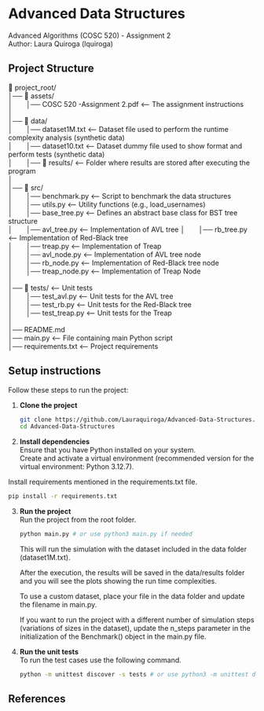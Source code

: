 # Advanced Data Structures     
Advanced Algorithms (COSC 520) - Assignment 2      
Author: Laura Quiroga (lquiroga)     


## Project Structure
📂 project_root/     
│── 📂 assets/       
│&emsp;&emsp;│── COSC 520 -Assignment 2.pdf  <-- The assignment instructions      
│      
│── 📂 data/     
│&emsp;&emsp;│── dataset1M.txt  <-- Dataset file used to perform the runtime complexity analysis (synthetic data)    
│&emsp;&emsp;│── dataset10.txt  <-- Dataset dummy file used to show format and perform tests (synthetic data)   
│&emsp;&emsp;│── 📂 results/  <-- Folder where results are stored after executing the program           
│        
│── 📂 src/   
│&emsp;&emsp;│── benchmark.py   <-- Script to benchmark the data structures       
│&emsp;&emsp;│── utils.py       <-- Utility functions (e.g., load_usernames)     
│&emsp;&emsp;│── base_tree.py  <-- Defines an abstract base class for BST tree structure     
│&emsp;&emsp;│── avl_tree.py  <-- Implementation of AVL tree 
│&emsp;&emsp;│── rb_tree.py  <-- Implementation of Red-Black tree    
│&emsp;&emsp;│── treap.py  <-- Implementation of Treap  
│&emsp;&emsp;│── avl_node.py  <-- Implementation of AVL tree node    
│&emsp;&emsp;│── rb_node.py  <-- Implementation of Red-Black tree node    
│&emsp;&emsp;│── treap_node.py  <-- Implementation of Treap Node       
│       
│── 📂 tests/  <-- Unit tests     
│&emsp;&emsp;│── test_avl.py  <-- Unit tests for the AVL tree    
│&emsp;&emsp;│── test_rb.py  <-- Unit tests for the Red-Black tree     
│&emsp;&emsp;│── test_treap.py  <-- Unit tests for the Treap    
│      
│── README.md       
│── main.py  <-- File containing main Python script             
│── requirements.txt  <-- Project requirements           

## Setup instructions   
Follow these steps to run the project:
1. **Clone the project**
   ```bash
   git clone https://github.com/Lauraquiroga/Advanced-Data-Structures.git
   cd Advanced-Data-Structures
   ```
2.  **Install dependencies**           
   Ensure that you have Python installed on your system.     
   Create and activate a virtual environment (recommended version for the virtual environment: Python 3.12.7).       

   Install requirements mentioned in the requirements.txt file.       
   
   ```bash
   pip install -r requirements.txt
   ```
   
3. **Run the project**       
   Run the project from the root folder.       
   ```bash
   python main.py # or use python3 main.py if needed
   ```
   This will run the simulation with the dataset included in the data folder (dataset1M.txt).          

   After the execution, the results will be saved in the data/results folder and you will see the plots showing the run time complexities.
           
   To use a custom dataset, place your file in the data folder and update the filename in main.py.
                
   If you want to run the project with a different number of simulation steps (variations of sizes in the dataset), update the n_steps parameter in the initialization of the Benchmark() object in the main.py file.     
           

5. **Run the unit tests**            
   To run the test cases use the following command.       
   ```bash
   python -m unittest discover -s tests # or use python3 -m unittest discover -s tests if needed
   ```
   
## References
